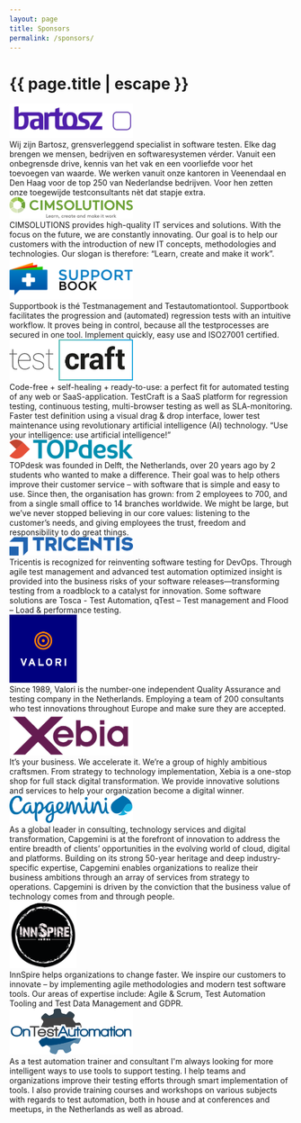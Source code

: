 ```yaml
---
layout: page
title: Sponsors
permalink: /sponsors/
---
```


<h1 class="page-title">{{ page.title | escape }}</h1>

<div class="section">
		<div class="row">
			<div class="col s3 center"><a href="https://www.bartosz.nl/" target="_blank"><img src="/img/bartosz.jpg" width="220" alt="Bartosz"></a></div>
			<div class="col s6 left-align">Wij zijn Bartosz, grensverleggend specialist in software testen. Elke dag brengen we mensen, bedrijven en softwaresystemen vérder. Vanuit een onbegrensde drive, kennis van het vak en een voorliefde voor het toevoegen van waarde. We werken vanuit onze kantoren in Veenendaal en Den Haag voor de top 250 van Nederlandse bedrijven. Voor hen zetten onze toegewijde testconsultants nèt dat stapje extra.</div>
		</div>
		<div class="row">
        	<div class="col s3 center"><a href="https://www.cimsolutions.nl/" target="_blank"><img src="/img/cimsolutions.png" width="220" alt="Cimsolutions"></a></div>
        	<div class="col s6 left-align">CIMSOLUTIONS provides high-quality IT services and solutions. With the focus on the future, we are constantly innovating. Our goal is to help our customers with the introduction of new IT concepts, methodologies and technologies. Our slogan is therefore: “Learn, create and make it work”.</div>
        </div>
		<div class="row">
        	<div class="col s3 center"><a href="https://supportbook.nl/" target="_blank"><img src="/img/supportbook.png" width="220" alt="Supportbook"></a></div>
        	<div class="col s6 left-align">Supportbook is thé Testmanagement and Testautomationtool. Supportbook facilitates the progression and (automated) regression tests with an intuitive workflow. It proves being in control, because all the testprocesses are secured in one tool. Implement quickly, easy use and ISO27001 certified.</div>
        </div>
		<div class="row">
        	<div class="col s3 center"><a href="https://www.testcraft.io/" target="_blank"><img src="/img/testcraft.png" width="220" alt="TestCraft"></a></div>
        	<div class="col s6 left-align">Code-free + self-healing + ready-to-use: a perfect fit for automated testing of any web or SaaS-application. TestCraft is a SaaS platform for regression testing, continuous testing, multi-browser testing as well as SLA-monitoring. Faster test definition using a visual drag & drop interface, lower test maintenance using revolutionary artificial intelligence (AI) technology. “Use your intelligence: use artificial intelligence!”</div>
        </div>
		<div class="row">
        	<div class="col s3 center"><a href="https://www.topdesk.com/" target="_blank"><img src="/img/topdesk.svg" width="220" alt="TOPDesk"></a></div>
        	<div class="col s6 left-align">TOPdesk was founded in Delft, the Netherlands, over 20 years ago by 2 students who wanted to make a difference. Their goal was to help others improve their customer service – with software that is simple and easy to use. Since then, the organisation has grown: from 2 employees to 700, and from a single small office to 14 branches worldwide. We might be large, but we’ve never stopped believing in our core values: listening to the customer’s needs, and giving employees the trust, freedom and responsibility to do great things.</div>
        </div>
		<div class="row">
        	<div class="col s3 center"><a href="https://www.tricentis.com/" target="_blank"><img src="/img/tricentis.png" width="220" alt="Tricentis"></a></div>
        	<div class="col s6 left-align">Tricentis is recognized for reinventing software testing for DevOps. Through agile test management and advanced test automation optimized insight is provided into the business risks of your software releases—transforming testing from a roadblock to a catalyst for innovation. Some software solutions are Tosca - Test Automation, qTest – Test management and Flood – Load & performance testing.</div>
        </div>
		<div class="row">
        	<div class="col s3 center"><a href="https://www.valori.nl/" target="_blank"><img src="/img/valori.jpg" width="120" alt="Valori"></a></div>
        	<div class="col s6 left-align">Since 1989, Valori is the number-one independent Quality Assurance and testing company in the Netherlands. Employing a team of 200 consultants who test innovations throughout Europe and make sure they are accepted.</div>
        </div>
		<div class="row">
        	<div class="col s3 center"><a href="https://www.xebia.com/" target="_blank"><img src="/img/xebia.png" width="220" alt="Xebia"></a></div>
        	<div class="col s6 left-align">It’s your business. We accelerate it. We’re a group of highly ambitious craftsmen. From strategy to technology implementation, Xebia is a one-stop shop for full stack digital transformation. We provide innovative solutions and services to help your organization become a digital winner.</div>
        </div>
		<div class="row">
        	<div class="col s3 center"><a href="https://www.capgemini.com/nl-nl/" target="_blank"><img src="/img/capgemini.svg" width="220" alt="Capgemini"></a></div>
        	<div class="col s6 left-align">As a global leader in consulting, technology services and digital transformation, Capgemini is at the forefront of innovation to address the entire breadth of clients’ opportunities in the evolving world of cloud, digital and platforms. Building on its strong 50-year heritage and deep industry-specific expertise, Capgemini enables organizations to realize their business ambitions through an array of services from strategy to operations. Capgemini is driven by the conviction that the business value of technology comes from and through people.</div>
        </div>
		<div class="row">
        	<div class="col s3 center"><a href="https://www.innspire.nl" target="_blank"><img src="/img/logo-innspire.png" width="120" alt="InnSpire"></a></div>
        	<div class="col s6 left-align">InnSpire helps organizations to change faster. We inspire our customers to innovate – by implementing agile methodologies and modern test software tools. Our areas of expertise include: Agile & Scrum, Test Automation Tooling and Test Data Management and GDPR.</div>
        </div>
		<div class="row">
        	<div class="col s3 center"><a href="https://www.ontestautomation.com" target="_blank"><img src="/img/ota_logo_large.png" width="220" alt="On Test Automation"></a></div>
        	<div class="col s6 left-align">As a test automation trainer and consultant I'm always looking for more intelligent ways to use tools to support testing. I help teams and organizations improve their testing efforts through smart implementation of tools. I also provide training courses and workshops on various subjects with regards to test automation, both in house and at conferences and meetups, in the Netherlands as well as abroad.</div>
        </div>
</div>
